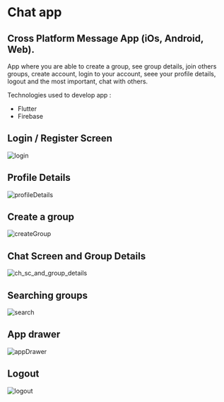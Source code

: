 # Chat app 

## Cross Platform Message App (iOs, Android, Web). 
App where you are able to create a group, see group details, join others groups, create account, login to your account, seee your profile details, logout and the most important, chat with others.

Technologies used to develop app : 
- Flutter
- Firebase

## Login / Register Screen
![login](./chat_app_sc/loginAndRegister.PNG)

## Profile Details
![profileDetails](./chat_app_sc/profile_details.PNG)

## Create a group
![createGroup](./chat_app_sc/baf_create_group.PNG)

## Chat Screen and Group Details
![ch_sc_and_group_details](./chat_app_sc/chat_details_sc.PNG)

## Searching groups
![search](./chat_app_sc/search.PNG)

## App drawer
![appDrawer](./chat_app_sc/app_drawer.PNG)

## Logout
![logout](./chat_app_sc/logout.PNG)
